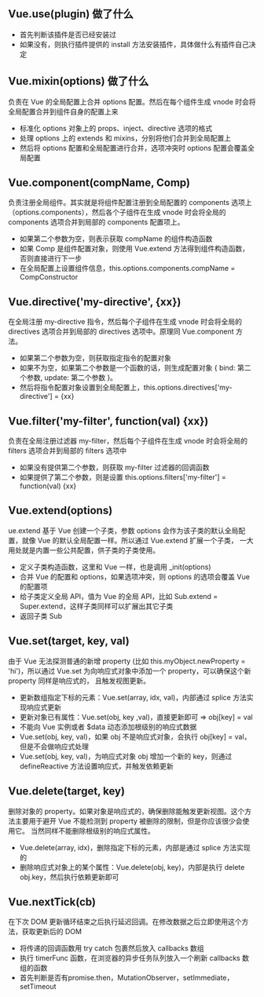 ## Vue.use(plugin) 做了什么
+ 首先判断该插件是否已经安装过
+ 如果没有，则执行插件提供的 install 方法安装插件，具体做什么有插件自己决定

## Vue.mixin(options) 做了什么
负责在 Vue 的全局配置上合并 options 配置。然后在每个组件生成 vnode 时会将全局配置合并到组件自身的配置上来
+ 标准化 options 对象上的 props、inject、directive 选项的格式
+ 处理 options 上的 extends 和 mixins，分别将他们合并到全局配置上
+ 然后将 options 配置和全局配置进行合并，选项冲突时 options 配置会覆盖全局配置

## Vue.component(compName, Comp)
负责注册全局组件。其实就是将组件配置注册到全局配置的 components 选项上（options.components），然后各个子组件在生成 vnode 时会将全局的 components 选项合并到局部的
components 配置项上。
+ 如果第二个参数为空，则表示获取 compName 的组件构造函数
+ 如果 Comp 是组件配置对象，则使用 Vue.extend 方法得到组件构造函数，否则直接进行下一步
+ 在全局配置上设置组件信息，this.options.components.compName = CompConstructor

## Vue.directive('my-directive', {xx})
在全局注册 my-directive 指令，然后每个子组件在生成 vnode 时会将全局的 directives 选项合并到局部的 directives 选项中。原理同 Vue.component 方法。
+ 如果第二个参数为空，则获取指定指令的配置对象
+ 如果不为空，如果第二个参数是一个函数的话，则生成配置对象 { bind: 第二个参数, update: 第二个参数 }。
+ 然后将指令配置对象设置到全局配置上，this.options.directives['my-directive'] = {xx}

## Vue.filter('my-filter', function(val) {xx})
负责在全局注册过滤器 my-filter，然后每个子组件在生成 vnode 时会将全局的 filters 选项合并到局部的 filters 选项中
+ 如果没有提供第二个参数，则获取 my-filter 过滤器的回调函数
+ 如果提供了第二个参数，则是设置 this.options.filters['my-filter'] = function(val) {xx}

## Vue.extend(options) 
ue.extend 基于 Vue 创建一个子类，参数 options 会作为该子类的默认全局配置，就像 Vue 的默认全局配置一样。所以通过 Vue.extend 扩展一个子类，
一大用处就是内置一些公共配置，供子类的子类使用。
+ 定义子类构造函数，这里和 Vue 一样，也是调用 _init(options)
+ 合并 Vue 的配置和 options，如果选项冲突，则 options 的选项会覆盖 Vue 的配置项
+ 给子类定义全局 API，值为 Vue 的全局 API，比如 Sub.extend = Super.extend，这样子类同样可以扩展出其它子类
+ 返回子类 Sub

## Vue.set(target, key, val)
由于 Vue 无法探测普通的新增 property (比如 this.myObject.newProperty = 'hi')，所以通过 Vue.set 为向响应式对象中添加一个 property，可以确保这个新 property 同样是响应式的，
且触发视图更新。
+ 更新数组指定下标的元素：Vue.set(array, idx, val)，内部通过 splice 方法实现响应式更新
+ 更新对象已有属性：Vue.set(obj, key ,val)，直接更新即可 => obj[key] = val
+ 不能向 Vue 实例或者 $data 动态添加根级别的响应式数据
+ Vue.set(obj, key, val)，如果 obj 不是响应式对象，会执行 obj[key] = val，但是不会做响应式处理
+ Vue.set(obj, key, val)，为响应式对象 obj 增加一个新的 key，则通过 defineReactive 方法设置响应式，并触发依赖更新

## Vue.delete(target, key)
删除对象的 property。如果对象是响应式的，确保删除能触发更新视图。这个方法主要用于避开 Vue 不能检测到 property 被删除的限制，但是你应该很少会使用它。
当然同样不能删除根级别的响应式属性。
+ Vue.delete(array, idx)，删除指定下标的元素，内部是通过 splice 方法实现的
+ 删除响应式对象上的某个属性：Vue.delete(obj, key)，内部是执行 delete obj.key，然后执行依赖更新即可

## Vue.nextTick(cb)
在下次 DOM 更新循环结束之后执行延迟回调。在修改数据之后立即使用这个方法，获取更新后的 DOM
+ 将传递的回调函数用 try catch 包裹然后放入 callbacks 数组
+ 执行 timerFunc 函数，在浏览器的异步任务队列放入一个刷新 callbacks 数组的函数
+ 首先判断是否有promise.then，MutationObserver，setImmediate，setTimeout



